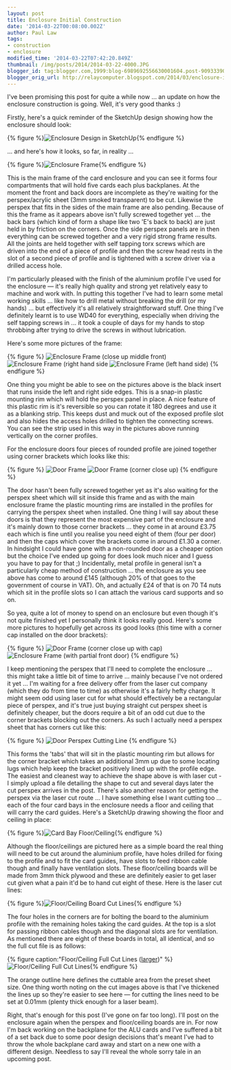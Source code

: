 ```yaml
---
layout: post
title: Enclosure Initial Construction
date: '2014-03-22T00:08:00.002Z'
author: Paul Law
tags:
- construction
- enclosure
modified_time: '2014-03-22T07:42:20.849Z'
thumbnail: /img/posts/2014/2014-03-22-4000.JPG
blogger_id: tag:blogger.com,1999:blog-6989692556630001604.post-9093339016058087295
blogger_orig_url: http://relaycomputer.blogspot.com/2014/03/enclosure-initial-construction.html
---
```


I've been promising this post for quite a while now ... an update on 
how the enclosure construction is going. Well, it's very good thanks :)

Firstly, here's a quick reminder of the SketchUp design showing how 
the enclosure should look:

{% figure %}![Enclosure Design in SketchUp](/img/posts/2014/2014-03-22-0000.png){% endfigure %}

... and 
here's how it looks, so far, in reality ...

{% figure %}![Enclosure Frame](/img/posts/2014/2014-03-22-0001.JPG){% endfigure %}

This is the main frame 
of the card enclosure and you can see it forms four compartments that will 
hold five cards each plus backplanes. At the moment the front and back doors 
are incomplete as they're waiting for the perspex/acrylic sheet (3mm smoked 
transparent) to be cut. Likewise the perspex that fits in the sides of the 
main frame are also pending. Because of this the frame as it appears above 
isn't fully screwed together yet ... the back bars (which kind of form a shape 
like two 'E's back to back) are just held in by friction on the corners. Once 
the side perspex panels are in then everything can be screwed together and a 
very rigid strong frame results. All the joints are held together with self 
tapping torx screws which are driven into the end of a piece of profile and 
then the screw head rests in the slot of a second piece of profile and is 
tightened with a screw driver via a drilled access hole.

I'm 
particularly pleased with the finish of the aluminium profile I've used for 
the enclosure — it's really high quality and strong yet relatively easy to 
machine and work with. In putting this together I've had to learn some metal 
working skills ... like how to drill metal without breaking the drill (or my 
hands) ... but effectively it's all relatively straightforward stuff. One 
thing I've definitely learnt is to use WD40 for everything, especially when 
driving the self tapping screws in ... it took a couple of days for my hands 
to stop throbbing after trying to drive the screws in without lubrication.

Here's some more pictures of the frame:

{% figure %}
![Enclosure Frame (close up middle front)](/img/posts/2014/2014-03-22-0002.jpg)
![Enclosure Frame (right hand side](/img/posts/2014/2014-03-22-0003.jpg)
![Enclosure Frame (left hand side)](/img/posts/2014/2014-03-22-0004.jpg)
{% endfigure %}

One 
thing you might be able to see on the pictures above is the black insert that 
runs inside the left and right side edges. This is a snap-in plastic mounting 
rim which will hold the perspex panel in place. A nice feature of this plastic 
rim is it's reversible so you can rotate it 180 degrees and use it as a 
blanking strip. This keeps dust and muck out of the exposed profile slot and 
also hides the access holes drilled to tighten the connecting screws. You can 
see the strip used in this way in the pictures above running vertically on the 
corner profiles.

For the enclosure doors four pieces of rounded 
profile are joined together using corner brackets which looks like this:

{% figure %}
![Door Frame](/img/posts/2014/2014-03-22-0005.JPG)
![Door Frame (corner close up)](/img/posts/2014/2014-03-22-0006.JPG)
{% endfigure %}

The door 
hasn't been fully screwed together yet as it's also waiting for the perspex 
sheet which will sit inside this frame and as with the main enclosure frame 
the plastic mounting rims are installed in the profiles for carrying the 
perspex sheet when installed. One thing I will say about these doors is that 
they represent the most expensive part of the enclosure and it's mainly down 
to those corner brackets ... they come in at around £3.75 each which is fine 
until you realise you need eight of them (four per door) and then the caps 
which cover the brackets come in around £1.30 a corner. In hindsight I could 
have gone with a non-rounded door as a cheaper option but the choice I've 
ended up going for does look much nicer and I guess you have to pay for that 
;) Incidentally, metal profile in general isn't a particularly cheap method of 
construction ... the enclosure as you see above has come to around £145 
(although 20% of that goes to the government of course in VAT). Oh, and 
actually £24 of that is on 70 T4 nuts which sit in the profile slots so I can 
attach the various card supports and so on.

So yea, quite a lot of 
money to spend on an enclosure but even though it's not quite finished yet I 
personally think it looks really good. Here's some more pictures to hopefully 
get across its good looks   (this time with a corner cap installed on the door 
brackets):

{% figure %}
![Door Frame (corner close up with cap)](/img/posts/2014/2014-03-22-0007.JPG)
![Enclosure Frame (with partial front door)](/img/posts/2014/2014-03-22-0008.JPG)
{% endfigure %}

I keep mentioning the perspex that I'll need to complete the 
enclosure ... this might take a little bit of time to arrive ... mainly 
because I've not ordered it yet ... I'm waiting for a free delivery offer from 
the laser cut company (which they do from time to time) as otherwise it's a 
fairly hefty charge. It might seem odd using laser cut for what should 
effectively be a rectangular piece of perspex, and it's true just buying 
straight cut perspex sheet is definitely cheaper, but the doors require a bit 
of an odd cut due to the corner brackets blocking out the corners. As such I 
actually need a perspex sheet that has corners cut like this:

{% figure %}
![Door Perspex Cutting Line](/img/posts/2014/2014-03-22-0009.png)
{% endfigure %}

This forms the 'tabs' that will sit 
in the plastic mounting rim but allows for the corner bracket which takes an 
additional 3mm up due to some locating lugs which help keep the bracket 
positively lined up with the profile edge. The easiest and cleanest way to 
achieve the shape above is with laser cut - I simply upload a file detailing 
the shape to cut and several days later the cut perspex arrives in the post. 
There's also another reason for getting the perspex via the laser cut route 
... I have something else I want cutting too ... each of the four card bays in 
the enclosure needs a floor and ceiling that will carry the card guides. 
Here's a SketchUp drawing showing the floor and ceiling in place:

{% figure %}![Card Bay Floor/Ceiling](/img/posts/2014/2014-03-22-0010.png){% endfigure %}

Although the 
floor/ceilings are pictured here as a simple board the real thing will need to 
be cut around the aluminium profile, have holes drilled for fixing to the 
profile and to fit the card guides, have slots to feed ribbon cable though and 
finally have ventilation slots. These floor/ceiling boards will be made from 
3mm thick plywood and these are definitely easier to get laser cut given what 
a pain it'd be to hand cut eight of these. Here is the laser cut lines:

{% figure %}![Floor/Ceiling Board Cut Lines](/img/posts/2014/2014-03-22-0011.png){% endfigure %}

The four 
holes in the corners are for bolting the board to the aluminium profile with 
the remaining holes taking the card guides. At the top is a slot for passing 
ribbon cables though and the diagonal slots are for ventilation. As mentioned 
there are eight of these boards in total, all identical, and so the full cut 
file is as follows:

{% figure caption:"Floor/Ceiling Full Cut Lines ([larger](/img/posts/2014/2014-03-22-1000.png))" %}![Floor/Ceiling Full Cut Lines](/img/posts/2014/2014-03-22-0012.png){% endfigure %}

The orange 
outline here defines the cuttable area from the preset sheet size. One thing 
worth noting on the cut images above is that I've thickened the lines up so 
they're easier to see here — for cutting the lines need to be set at 0.01mm 
(plenty thick enough for a laser beam).

Right, that's enough for 
this post (I've gone on far too long). I'll post on the enclosure again when 
the perspex and floor/ceiling boards are in. For now I'm back working on the 
backplane for the ALU cards and I've suffered a bit of a set back due to some 
poor design decisions that's meant I've had to throw the whole backplane card 
away and start on a new one with a different design. Needless to say I'll 
reveal the whole sorry tale in an upcoming post. 
